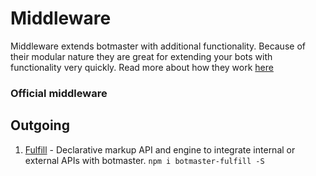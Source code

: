 # Middleware

Middleware extends botmaster with additional functionality. Because of their modular nature they are great for extending your bots with functionality very quickly. Read more about how they work [here](/working-with-botmaster/middleware)

### Official middleware

## Outgoing

1. [Fulfill](/middlewares/fulfill) - Declarative markup API and engine to integrate internal or external APIs with botmaster.
 `npm i botmaster-fulfill -S`
